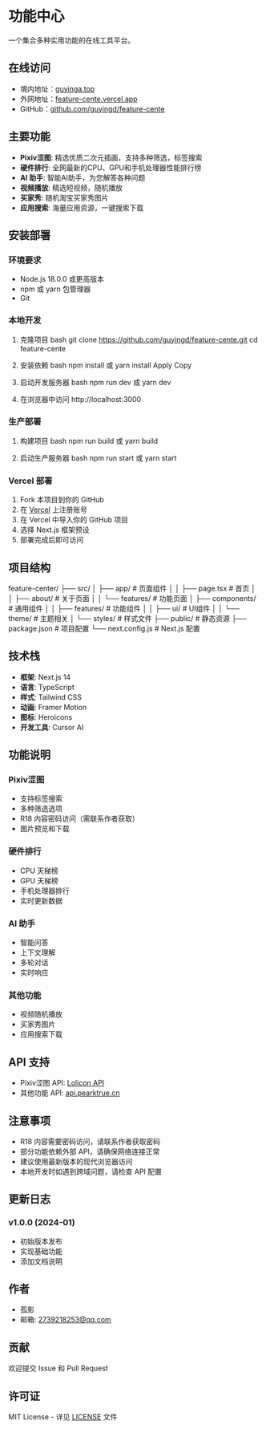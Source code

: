 # 功能中心

一个集合多种实用功能的在线工具平台。

## 在线访问

- 境内地址：[guyinga.top](https://guyinga.top)
- 外网地址：[feature-cente.vercel.app](https://feature-cente.vercel.app)
- GitHub：[github.com/guyingd/feature-cente](https://github.com/guyingd/feature-cente)

## 主要功能

- **Pixiv涩图**: 精选优质二次元插画，支持多种筛选，标签搜索
- **硬件排行**: 全网最新的CPU、GPU和手机处理器性能排行榜
- **AI 助手**: 智能AI助手，为您解答各种问题
- **视频播放**: 精选短视频，随机播放
- **买家秀**: 随机淘宝买家秀图片
- **应用搜索**: 海量应用资源，一键搜索下载

## 安装部署

### 环境要求
- Node.js 18.0.0 或更高版本
- npm 或 yarn 包管理器
- Git

### 本地开发
1. 克隆项目
bash
git clone https://github.com/guyingd/feature-cente.git
cd feature-cente


2. 安装依赖
bash
npm install
或
yarn install
Apply
Copy


3. 启动开发服务器
bash
npm run dev
或
yarn dev

4. 在浏览器中访问 http://localhost:3000

### 生产部署

1. 构建项目
bash
npm run build
或
yarn build


2. 启动生产服务器
bash
npm run start
或
yarn start

### Vercel 部署

1. Fork 本项目到你的 GitHub
2. 在 [Vercel](https://vercel.com) 上注册账号
3. 在 Vercel 中导入你的 GitHub 项目
4. 选择 Next.js 框架预设
5. 部署完成后即可访问

## 项目结构


feature-center/
├── src/
│ ├── app/ # 页面组件
│ │ ├── page.tsx # 首页
│ │ ├── about/ # 关于页面
│ │ └── features/ # 功能页面
│ ├── components/ # 通用组件
│ │ ├── features/ # 功能组件
│ │ ├── ui/ # UI组件
│ │ └── theme/ # 主题相关
│ └── styles/ # 样式文件
├── public/ # 静态资源
├── package.json # 项目配置
└── next.config.js # Next.js 配置


## 技术栈

- **框架**: Next.js 14
- **语言**: TypeScript
- **样式**: Tailwind CSS
- **动画**: Framer Motion
- **图标**: Heroicons
- **开发工具**: Cursor AI

## 功能说明

### Pixiv涩图
- 支持标签搜索
- 多种筛选选项
- R18 内容密码访问（需联系作者获取）
- 图片预览和下载

### 硬件排行
- CPU 天梯榜
- GPU 天梯榜
- 手机处理器排行
- 实时更新数据

### AI 助手
- 智能问答
- 上下文理解
- 多轮对话
- 实时响应

### 其他功能
- 视频随机播放
- 买家秀图片
- 应用搜索下载

## API 支持

- Pixiv涩图 API: [Lolicon API](https://api.lolicon.app)
- 其他功能 API: [api.pearktrue.cn](https://api.pearktrue.cn)

## 注意事项

- R18 内容需要密码访问，请联系作者获取密码
- 部分功能依赖外部 API，请确保网络连接正常
- 建议使用最新版本的现代浏览器访问
- 本地开发时如遇到跨域问题，请检查 API 配置

## 更新日志

### v1.0.0 (2024-01)
- 初始版本发布
- 实现基础功能
- 添加文档说明

## 作者

- 孤影
- 邮箱: 2739218253@qq.com

## 贡献

欢迎提交 Issue 和 Pull Request

## 许可证

MIT License - 详见 [LICENSE](./LICENSE) 文件